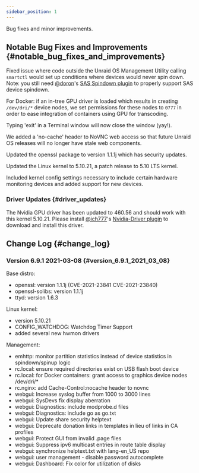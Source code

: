 ```yaml
---
sidebar_position: 1
---
```


Bug fixes and minor improvements.

## Notable Bug Fixes and Improvements {#notable_bug_fixes_and_improvements}

Fixed issue where code outside the Unraid OS Management Utility calling
`smartctl` would set up conditions where devices would never spin down.
Note: you still need
[\@doron](https://forums.unraid.net/profile/8006-doron/)\'s [SAS
Spindown
plugin](https://forums.unraid.net/topic/97351-plugin-spin-down-sas-drives/)
to properly support SAS device spindown.

For Docker: if an in-tree GPU driver is loaded which results in creating
`/dev/dri/*` device nodes, we set permissions for these nodes to `0777`
in order to ease integration of containers using GPU for transcoding.

Typing \'exit\' in a Terminal window will now close the window (yay!).

We added a \'no-cache\' header to NoVNC web access so that future Unraid
OS releases will no longer have stale web components.

Updated the openssl package to version 1.1.1j which has security
updates.

Updated the Linux kernel to 5.10.21, a patch release to 5.10 LTS kernel.

Included kernel config settings necessary to include certain hardware
monitoring devices and added support for new devices.

### Driver Updates {#driver_updates}

The Nvidia GPU driver has been updated to 460.56 and should work with
this kernel 5.10.21. Please install
[\@ich777](https://forums.unraid.net/profile/72388-ich777/)\'s
[Nvidia-Driver
plugin](https://forums.unraid.net/topic/98978-plugin-nvidia-driver/) to
download and install this driver.

## Change Log {#change_log}

### Version 6.9.1 2021-03-08 {#version_6.9.1_2021_03_08}

Base distro:

-   openssl: version 1.1.1j (CVE-2021-23841 CVE-2021-23840)
-   openssl-solibs: version 1.1.1j
-   ttyd: version 1.6.3

Linux kernel:

-   version 5.10.21
-   CONFIG_WATCHDOG: Watchdog Timer Support
-   added several new hwmon drivers

Management:

-   emhttp: monitor partition statistics instead of device statistics in
    spindown/spinup logic
-   rc.local: ensure required directories exist on USB flash boot device
-   rc.local: for Docker containers: grant access to graphics device
    nodes /dev/dri/\*
-   rc.nginx: add Cache-Control:nocache header to novnc
-   webgui: Increase syslog buffer from 1000 to 3000 lines
-   webgui: SysDevs fix display aberration
-   webgui: Diagnostics: include modprobe.d files
-   webgui: Diagnostics: include go as go.txt
-   webgui: Update share security helptext
-   webgui: Deprecate donation links in templates in lieu of links in CA
    profiles
-   webgui: Protect GUI from invalid .page files
-   webgui: Suppress ipv6 multicast entries in route table display
-   webgui: synchronize helptext.txt with lang-en_US repo
-   webgui: user management - disable password autocomplete
-   webgui: Dashboard: Fix color for utilization of disks